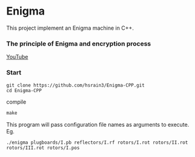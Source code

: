 # Enigma

This project implement an Enigma machine in C++.

### The principle of Enigma and encryption process

[YouTube](https://www.youtube.com/watch?v=G2_Q9FoD-oQ&t=249s)

### Start

```shell
git clone https://github.com/hsrain3/Enigma-CPP.git
cd Enigma-CPP
```

compile

```shell
make
```

This program will pass conﬁguration ﬁle names as arguments to execute. Eg.

```shell
./enigma plugboards/I.pb reflectors/I.rf rotors/I.rot rotors/II.rot rotors/III.rot rotors/I.pos
```



